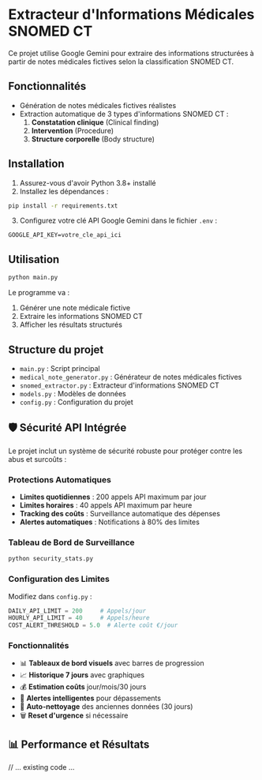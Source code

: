 # Extracteur d'Informations Médicales SNOMED CT

Ce projet utilise Google Gemini pour extraire des informations structurées à partir de notes médicales fictives selon la classification SNOMED CT.

## Fonctionnalités

- Génération de notes médicales fictives réalistes
- Extraction automatique de 3 types d'informations SNOMED CT :
  1. **Constatation clinique** (Clinical finding)
  2. **Intervention** (Procedure)
  3. **Structure corporelle** (Body structure)

## Installation

1. Assurez-vous d'avoir Python 3.8+ installé
2. Installez les dépendances :
```bash
pip install -r requirements.txt
```

3. Configurez votre clé API Google Gemini dans le fichier `.env` :
```
GOOGLE_API_KEY=votre_cle_api_ici
```

## Utilisation

```bash
python main.py
```

Le programme va :
1. Générer une note médicale fictive
2. Extraire les informations SNOMED CT
3. Afficher les résultats structurés

## Structure du projet

- `main.py` : Script principal
- `medical_note_generator.py` : Générateur de notes médicales fictives
- `snomed_extractor.py` : Extracteur d'informations SNOMED CT
- `models.py` : Modèles de données
- `config.py` : Configuration du projet 

## 🛡️ Sécurité API Intégrée

Le projet inclut un système de sécurité robuste pour protéger contre les abus et surcoûts :

### Protections Automatiques
- **Limites quotidiennes** : 200 appels API maximum par jour
- **Limites horaires** : 40 appels API maximum par heure
- **Tracking des coûts** : Surveillance automatique des dépenses
- **Alertes automatiques** : Notifications à 80% des limites

### Tableau de Bord de Surveillance
```bash
python security_stats.py
```

### Configuration des Limites
Modifiez dans `config.py` :
```python
DAILY_API_LIMIT = 200     # Appels/jour
HOURLY_API_LIMIT = 40     # Appels/heure
COST_ALERT_THRESHOLD = 5.0  # Alerte coût €/jour
```

### Fonctionnalités
- 📊 **Tableaux de bord visuels** avec barres de progression
- 📈 **Historique 7 jours** avec graphiques
- 💰 **Estimation coûts** jour/mois/30 jours
- 🚨 **Alertes intelligentes** pour dépassements
- 🔄 **Auto-nettoyage** des anciennes données (30 jours)
- 🗑️ **Reset d'urgence** si nécessaire

## 📊 Performance et Résultats

// ... existing code ... 